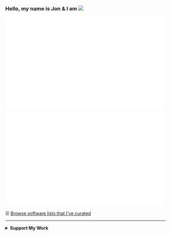 ### Hello, my name is Jon & I am ![](https://readme-typing-svg.demolab.com?font=Ubuntu&size=20&duration=2000&pause=1500&color=99D21B&vCenter=true&width=333&height=20&lines=a+husband+%26+father+of+2+boys;an+RV+nomad+in+the+US;a+backend+engineer+in+healthcare.)

![](github-stats/languages.svg#gh-dark-mode-only)![](github-stats//overview.svg#gh-dark-mode-only)

☰ [Browse software lists that I've curated](https://github.com/nomadicGopher?tab=stars)

<hr>

<details>
  <summary><b>Support My Work</b></summary>
  <img align="right" width="33.333%" src="https://raw.githubusercontent.com/egonelbre/gophers/refs/heads/master/vector/adventure/hiking.svg"> 
  <br>
  Single or monthly contributions
  <ul>
   <li><a href="https://github.com/sponsors/nomadicGopher" target="_blank">GitHub Sponsors</a></li>
   <li><a href="https://ko-fi.com/nomadicGopher" target="_blank">Ko-Fi</a></li>
  </ul> 
  Crypto currency wallets
  <ul>
      <li><b>ETH</b>: 0x7531d86D5Dbda398369ec43205F102e79B3c647A</li>
      <li><b>BTC</b>: bc1qtkuzp85vph7y37rqjlznuta293qsay07cgg90s</li>
      <li><b>LTC</b>: ltc1q9pquzquaj6peplygqdrcxxvcnd5fcud7x80lh8</li>
      <li><b>DOGE</b>: DNQ3GHBVEcNpzXNeB7B4sPqd7L1GhUpMg3</li>
      <li><b>SOL</b>: EQ6QwibvKZsazjvQGJk6fsGW4BQSDS1Zs6Dj79HfVvME</li>
  </ul>
</details>
